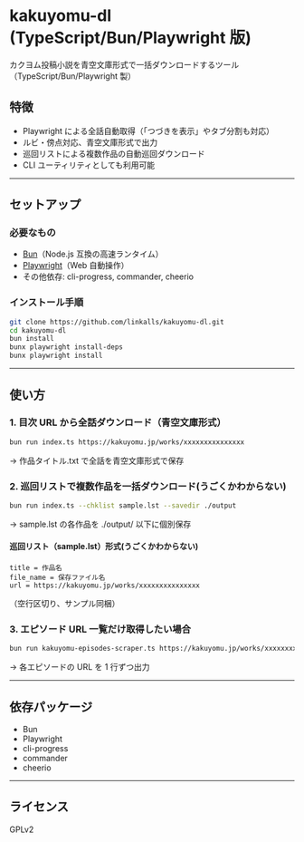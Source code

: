 # kakuyomu-dl (TypeScript/Bun/Playwright 版)

カクヨム投稿小説を青空文庫形式で一括ダウンロードするツール（TypeScript/Bun/Playwright 製）

## 特徴

- Playwright による全話自動取得（「つづきを表示」やタブ分割も対応）
- ルビ・傍点対応、青空文庫形式で出力
- 巡回リストによる複数作品の自動巡回ダウンロード
- CLI ユーティリティとしても利用可能

---

## セットアップ

### 必要なもの

- [Bun](https://bun.sh/)（Node.js 互換の高速ランタイム）
- [Playwright](https://playwright.dev/)（Web 自動操作）
- その他依存: cli-progress, commander, cheerio

### インストール手順

```sh
git clone https://github.com/linkalls/kakuyomu-dl.git
cd kakuyomu-dl
bun install
bunx playwright install-deps
bunx playwright install
```

---

## 使い方

### 1. 目次 URL から全話ダウンロード（青空文庫形式）

```sh
bun run index.ts https://kakuyomu.jp/works/xxxxxxxxxxxxxxx
```

→ 作品タイトル.txt で全話を青空文庫形式で保存

### 2. 巡回リストで複数作品を一括ダウンロード(うごくかわからない)

```sh
bun run index.ts --chklist sample.lst --savedir ./output
```

→ sample.lst の各作品を ./output/ 以下に個別保存

#### 巡回リスト（sample.lst）形式(うごくかわからない)

```
title = 作品名
file_name = 保存ファイル名
url = https://kakuyomu.jp/works/xxxxxxxxxxxxxxx
```

（空行区切り、サンプル同梱）

### 3. エピソード URL 一覧だけ取得したい場合

```sh
bun run kakuyomu-episodes-scraper.ts https://kakuyomu.jp/works/xxxxxxxxxxxxxxx --urls
```

→ 各エピソードの URL を 1 行ずつ出力

---

## 依存パッケージ

- Bun
- Playwright
- cli-progress
- commander
- cheerio

---


## ライセンス

GPLv2
